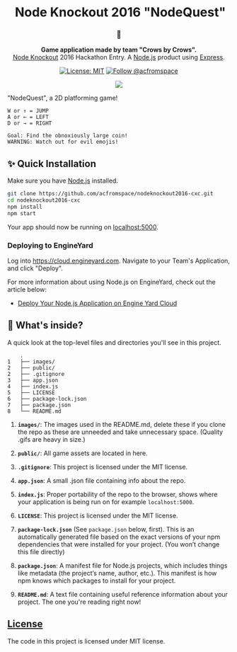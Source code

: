 <!-- HEADING -->

<h1 align="center">️
  Node Knockout 2016 "NodeQuest"
</h1>

<!-- DESCRIPTION -->

<h3 align="center">
  <span role="img" aria-label="Oncoming Fist">👊</span>
</h3>
<p align="center">
  <strong>Game application made by team "Crows by Crows".</strong><br>
  <a href="https://www.nodeknockout.com/" target="_blank">Node Knockout</a> 2016 Hackathon Entry. A <a href="https://nodejs.org/en/" target="_blank">Node.js</a> product using <a href="https://expressjs.com/" target="_blank">Express</a>.
</p>

<!-- INFORMATION (Shields:IO) -->

<p align="center">
    <a href="https://github.com/acfromspace/weatherchecker/blob/master/LICENSE">
        <img src="https://img.shields.io/github/license/mashape/apistatus.svg"
            alt="License: MIT"></a>
    <a href="https://twitter.com/intent/follow?screen_name=acfromspace">
        <img src="https://img.shields.io/twitter/follow/acfromspace.svg?style=social&logo=twitter"
            alt="Follow @acfromspace"></a>
</p>

<!-- FEATURES -->

<p align="center">
  <img src="./images/demo.gif">
</p>

"NodeQuest", a 2D platforming game!

``` 
W or ↑ = JUMP
A or ← = LEFT
D or → = RIGHT

Goal: Find the obnoxiously large coin!
WARNING: Watch out for evil emojis!
```

<!-- QUICK INSTALLATION -->

## <span role="img" aria-label="Sparkles">✨</span> Quick Installation

Make sure you have [Node.js](http://nodejs.org/) installed.

```sh
git clone https://github.com/acfromspace/nodeknockout2016-cxc.git
cd nodeknockout2016-cxc
npm install
npm start
```

Your app should now be running on [localhost:5000](http://localhost:5000/).

### Deploying to EngineYard

Log into <https://cloud.engineyard.com>. Navigate to your Team's Application, and click "Deploy".

For more information about using Node.js on EngineYard, check out the article below:

- [Deploy Your Node.js Application on Engine Yard Cloud](https://support.cloud.engineyard.com/hc/en-us/articles/205411878-Deploy-Your-Node-js-Application-on-Engine-Yard-Cloud)

<!-- IN-DEPTH INSTALLATION -->

<!-- ## <span role="img" aria-label="Rocket">🚀</span> Putting this in the Infinity Gauntlet (In-Depth Installation) -->

<!-- WHAT'S INSIDE? -->

## <span role="img" aria-label="Thinking Face">🤔</span> What's inside?

A quick look at the top-level files and directories you'll see in this project.

        .
    1   ├── images/
    2   ├── public/
    2   ├── .gitignore
    3   ├── app.json
    4   ├── index.js
    5   ├── LICENSE
    6   ├── package-lock.json
    7   ├── package.json
    8   └── README.md

  1.  **`images/`**: The images used in the README.md, delete these if you clone the repo as these are unneeded and take unnecessary space. (Quality .gifs are heavy in size.)
  
  2.  **`public/`**: All game assets are located in here.
  
  3.  **`.gitignore`**: This project is licensed under the MIT license.
  
  4.  **`app.json`**: A small .json file containing info about the repo.
  
  5.  **`index.js`**: Proper portability of the repo to the browser, shows where your application is being run on for example `localhost:5000`.

  6.  **`LICENSE`**: This project is licensed under the MIT license.
  
  7.  **`package-lock.json`** (See `package.json` below, first). This is an automatically generated file based on the exact versions of your npm dependencies that were installed for your project. (You won’t change this file directly)
  
  8.  **`package.json`**: A manifest file for Node.js projects, which includes things like metadata (the project’s name, author, etc.). This manifest is how npm knows which packages to install for your project.

  9. **`README.md`**: A text file containing useful reference information about your project. The one you're reading right now!

<!-- LICENSE -->

## [License](LICENSE)

The code in this project is licensed under MIT license.
